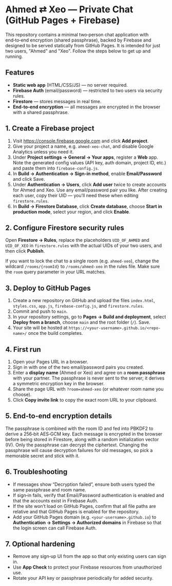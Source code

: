 # Ahmed ⇄ Xeo — Private Chat (GitHub Pages + Firebase)

This repository contains a minimal two‑person chat application with end‑to‑end encryption (shared passphrase), backed by Firebase and designed to be served statically from GitHub Pages.  It is intended for just two users, "Ahmed" and "Xeo".  Follow the steps below to get up and running.

## Features

- **Static web app** (HTML/CSS/JS) — no server required.
- **Firebase Auth** (email/password) — restricted to two users via security rules.
- **Firestore** — stores messages in real time.
- **End‑to‑end encryption** — all messages are encrypted in the browser with a shared passphrase.

## 1. Create a Firebase project

1. Visit <https://console.firebase.google.com> and click **Add project**.
2. Give your project a name, e.g. `ahmed-xeo-chat`, and disable Google Analytics unless you need it.
3. Under **Project settings → General → Your apps**, register a **Web** app.  Note the generated config values (API key, auth domain, project ID, etc.) and paste them into `firebase-config.js`.
4. In **Build → Authentication → Sign-in method**, enable **Email/Password** and click Save.
5. Under **Authentication → Users**, click **Add user** twice to create accounts for Ahmed and Xeo.  Use any email/password pair you like.  After creating each user, copy their UID — you’ll need these when editing `firestore.rules`.
6. In **Build → Firestore Database**, click **Create database**, choose **Start in production mode**, select your region, and click **Enable**.

## 2. Configure Firestore security rules

Open **Firestore → Rules**, replace the placeholders `UID_OF_AHMED` and `UID_OF_XEO` in `firestore.rules` with the actual UIDs of your two users, and then click **Publish**.

If you want to lock the chat to a single room (e.g. `ahmed-xeo`), change the wildcard `/rooms/{roomId}` to `/rooms/ahmed-xeo` in the rules file.  Make sure the `room` query parameter in your URL matches.

## 3. Deploy to GitHub Pages

1. Create a new repository on GitHub and upload the files `index.html`, `styles.css`, `app.js`, `firebase-config.js`, and `firestore.rules`.
2. Commit and push to `main`.
3. In your repository settings, go to **Pages → Build and deployment**, select **Deploy from a branch**, choose `main` and the root folder (`/`).  Save.
4. Your site will be hosted at `https://<your-username>.github.io/<repo-name>/` once the build completes.

## 4. First run

1. Open your Pages URL in a browser.
2. Sign in with one of the two email/password pairs you created.
3. Enter a **display name** (Ahmed or Xeo) and agree on a **room passphrase** with your partner.  The passphrase is never sent to the server; it derives a symmetric encryption key in the browser.
4. Share the page URL with `?room=ahmed-xeo` (or whatever room name you choose).
5. Click **Copy invite link** to copy the exact room URL to your clipboard.

## 5. End‑to‑end encryption details

The passphrase is combined with the room ID and fed into PBKDF2 to derive a 256‑bit AES‑GCM key.  Each message is encrypted in the browser before being stored in Firestore, along with a random initialization vector (IV).  Only the passphrase can decrypt the ciphertext.  Changing the passphrase will cause decryption failures for old messages, so pick a memorable secret and stick with it.

## 6. Troubleshooting

- If messages show “Decryption failed”, ensure both users typed the same passphrase and room name.
- If sign‑in fails, verify that Email/Password authentication is enabled and that the accounts exist in Firebase Auth.
- If the site won’t load on GitHub Pages, confirm that all file paths are relative and that GitHub Pages is enabled for the repository.
- Add your GitHub Pages domain (e.g. `<your-username>.github.io`) to **Authentication → Settings → Authorized domains** in Firebase so that the login screen can call Firebase Auth.

## 7. Optional hardening

- Remove any sign‑up UI from the app so that only existing users can sign in.
- Use **App Check** to protect your Firebase resources from unauthorized use.
- Rotate your API key or passphrase periodically for added security.
